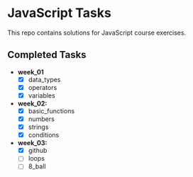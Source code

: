 # JavaScript Tasks

This repo contains solutions for JavaScript course exercises.

## Completed Tasks
- **week_01**
    - [x] data_types
    - [x] operators
    - [x] variables
- **week_02:**
    - [x] basic_functions
    - [x] numbers
    - [x] strings
    - [x] conditions
- **week_03:**
    - [x] github
    - [ ] loops
    - [ ] 8_ball
